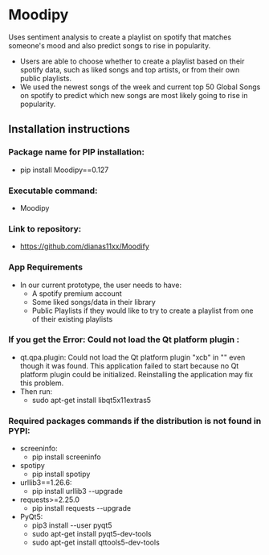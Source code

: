 # Moodipy
Uses sentiment analysis to create a playlist on spotify that matches someone's mood and also predict songs to rise in popularity.
* Users are able to choose whether to create a playlist based on their spotify data, such as liked songs and top artists, or from their own public playlists.
* We used the newest songs of the week and current top 50 Global Songs on spotify to predict which new songs are most likely going to rise in popularity.

## Installation instructions

### Package name for PIP installation:
* pip install Moodipy==0.127
### Executable command:
* Moodipy
### Link to repository:
* https://github.com/dianas11xx/Moodify

### App Requirements
* In our current prototype, the user needs to have:
  *  A spotify premium account 
  *  Some liked songs/data in their library
  *  Public Playlists if they would like to try to create a playlist from one of their existing playlists
### If you get the Error: Could not load the Qt platform plugin :
  * qt.qpa.plugin: Could not load the Qt platform plugin "xcb" in "" even though it was found.
This application failed to start because no Qt platform plugin could be initialized. Reinstalling the application may fix this problem.
* Then run: 
  * sudo apt-get install libqt5x11extras5

### Required packages commands if the distribution is not found in PYPI: 
* screeninfo:
  * pip install screeninfo
* spotipy
  * pip install spotipy
* urllib3==1.26.6:
  * pip install urllib3 --upgrade
* requests>=2.25.0
  *  pip install requests --upgrade
* PyQt5:
  * pip3 install --user pyqt5
  * sudo apt-get install pyqt5-dev-tools
  * sudo apt-get install qttools5-dev-tools



